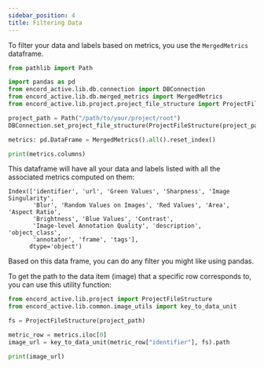 ```yaml
---
sidebar_position: 4
title: Filtering Data
---
```


To filter your data and labels based on metrics, you use the `MergedMetrics` dataframe.

```python
from pathlib import Path

import pandas as pd
from encord_active.lib.db.connection import DBConnection
from encord_active.lib.db.merged_metrics import MergedMetrics
from encord_active.lib.project.project_file_structure import ProjectFileStructure

project_path = Path("/path/to/your/project/root")
DBConnection.set_project_file_structure(ProjectFileStructure(project_path))

metrics: pd.DataFrame = MergedMetrics().all().reset_index()

print(metrics.columns)
```

This dataframe will have all your data and labels listed with all the associated metrics computed on them:

```
Index(['identifier', 'url', 'Green Values', 'Sharpness', 'Image Singularity',
       'Blur', 'Random Values on Images', 'Red Values', 'Area', 'Aspect Ratio',
       'Brightness', 'Blue Values', 'Contrast',
       'Image-level Annotation Quality', 'description', 'object_class',
       'annotator', 'frame', 'tags'],
      dtype='object')
```

Based on this data frame, you can do any filter you might like using pandas.

To get the path to the data item (image) that a specific row corresponds to, you can use this utility function:

```python
from encord_active.lib.project import ProjectFileStructure
from encord_active.lib.common.image_utils import key_to_data_unit

fs = ProjectFileStructure(project_path)

metric_row = metrics.iloc[0]
image_url = key_to_data_unit(metric_row["identifier"], fs).path

print(image_url)
```
